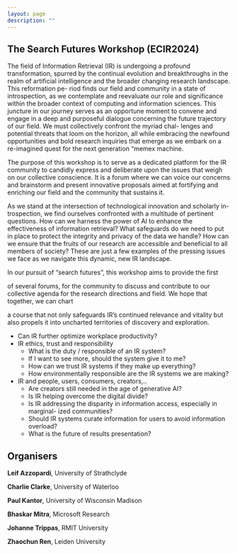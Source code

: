 ```yaml
---
layout: page
description: ""
---
```


## The Search Futures Workshop (ECIR2024)


The field of Information Retrieval (IR) is undergoing a profound transformation, spurred by the continual evolution and breakthroughs in the realm of artificial intelligence and the broader changing research landscape. This reformation pe- riod finds our field and community in a state of introspection, as we contemplate and reevaluate our role and significance within the broader context of computing and information sciences. This juncture in our journey serves as an opportune moment to convene and engage in a deep and purposeful dialogue concerning the future trajectory of our field. We must collectively confront the myriad chal- lenges and potential threats that loom on the horizon, all while embracing the newfound opportunities and bold research inquiries that emerge as we embark on a re-imagined quest for the next generation “memex machine.

The purpose of this workshop is to serve as a dedicated platform for the IR community to candidly express and deliberate upon the issues that weigh on our collective conscience. It is a forum where we can voice our concerns and brainstorm and present innovative proposals aimed at fortifying and enriching our field and the community that sustains it.

As we stand at the intersection of technological innovation and scholarly in- trospection, we find ourselves confronted with a multitude of pertinent questions. How can we harness the power of AI to enhance the effectiveness of information retrieval? What safeguards do we need to put in place to protect the integrity and privacy of the data we handle? How can we ensure that the fruits of our research are accessible and beneficial to all members of society? These are just a few examples of the pressing issues we face as we navigate this dynamic, new IR landscape.

In our pursuit of “search futures”, this workshop aims to provide the first

of several forums, for the community to discuss and contribute to our collective agenda for the research directions and field. We hope that together, we can chart

a course that not only safeguards IR’s continued relevance and vitality but also propels it into uncharted territories of discovery and exploration.

  - Can IR further optimize workplace productivity?
- IR ethics, trust and responsibility
  - What is the duty / responsible of an IR system?
  - If I want to see more, should the system give it to me?
  - How can we trust IR systems if they make up everything?
  - How environmentally responsible are the IR systems we are making?
- IR and people, users, consumers, creators,..
  - Are creators still needed in the age of generative AI?
  - Is IR helping overcome the digital divide?
  - Is IR addressing the disparity in information access, especially in marginal- ized communities?
  - Should IR systems curate information for users to avoid information overload?
  - What is the future of results presentation?


<!-- ​	<img src="1.jpg" style="width:80%;" /> -->

## Organisers

**Leif Azzopardi**, University of Strathclyde

**Charlie Clarke**, University of Waterloo

**Paul Kantor**, University of Wisconsin Madison

**Bhaskar Mitra**, Microsoft Research 

**Johanne Trippas**, RMIT University

**Zhaochun Ren**, Leiden University




